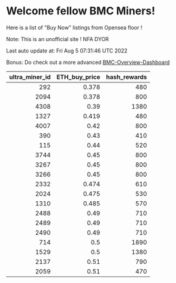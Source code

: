 # Welcome fellow BMC Miners!
Here is a list of "Buy Now" listings from Opensea floor !

Note: This is an unofficial site ! NFA DYOR

Last auto update at: Fri Aug  5 07:31:46 UTC 2022

Bonus: Do check out a more advanced [BMC-Overview-Dashboard](https://dune.com/defifunk/BMC-Overview-Dashboard)


|   ultra_miner_id |   ETH_buy_price |   hash_rewards |
|-----------------:|----------------:|---------------:|
|              292 |           0.378 |            480 |
|             2094 |           0.378 |            800 |
|             4308 |           0.39  |           1380 |
|             1327 |           0.419 |            480 |
|             4007 |           0.42  |            800 |
|              390 |           0.43  |            410 |
|              115 |           0.44  |            520 |
|             3744 |           0.45  |            800 |
|             3267 |           0.45  |            800 |
|             3266 |           0.45  |            800 |
|             2332 |           0.474 |            610 |
|             2024 |           0.475 |            530 |
|             1310 |           0.485 |            570 |
|             2488 |           0.49  |            710 |
|             2489 |           0.49  |            710 |
|             2490 |           0.49  |            710 |
|              714 |           0.5   |           1890 |
|             1529 |           0.5   |           1380 |
|             2137 |           0.51  |            790 |
|             2059 |           0.51  |            470 |